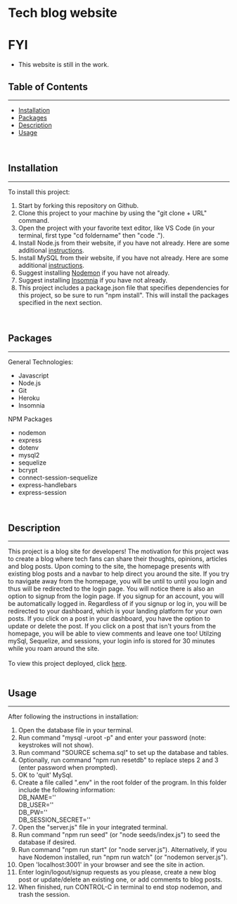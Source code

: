 # Tech blog website

# FYI
* This website is still in the work.

## Table of Contents

---

- [Installation](#installation)
- [Packages](#packages)
- [Description](#description)
- [Usage](#usage)

<br>





## Installation

---

To install this project:

1. Start by forking this repository on Github.
2. Clone this project to your machine by using the "git clone + URL" command.
3. Open the project with your favorite text editor, like VS Code (in your terminal, first type "cd foldername" then "code .").
4. Install Node.js from their website, if you have not already. Here are some additional [instructions](https://coding-boot-camp.github.io/full-stack/nodejs/how-to-install-nodejs).
5. Install MySQL from their website, if you have not already. Here are some additional [instructions](https://coding-boot-camp.github.io/full-stack/mysql/mysql-installation-guide).
6. Suggest installing [Nodemon](https://www.npmjs.com/package/nodemon) if you have not already.
7. Suggest installing [Insomnia](https://insomnia.rest/download) if you have not already.
8. This project includes a package.json file that specifies dependencies for this project, so be sure to run "npm install". This will install the packages specified in the next section.

<br>

## Packages

---

General Technologies:

- Javascript
- Node.js
- Git
- Heroku
- Insomnia

NPM Packages

- nodemon
- express
- dotenv
- mysql2
- sequelize
- bcrypt
- connect-session-sequelize
- express-handlebars
- express-session

<br>

## Description

---

This project is a blog site for developers! The motivation for this project was to create a blog where tech fans can share their thoughts, opinions, articles and blog posts. Upon coming to the site, the homepage presents with existing blog posts and a navbar to help direct you around the site. If you try to navigate away from the homepage, you will be until to until you login and thus will be redirected to the login page. You will notice there is also an option to signup from the login page. If you signup for an account, you will be automatically logged in. Regardless of if you signup or log in, you will be redirected to your dashboard, which is your landing platform for your own posts. If you click on a post in your dashboard, you have the option to update or delete the post. If you click on a post that isn't yours from the homepage, you will be able to view comments and leave one too! Utilzing mySql, Sequelize, and sessions, your login info is stored for 30 minutes while you roam around the site. <br><br> To view this project deployed, click [here](). <br><br>

## Usage

---

After following the instructions in installation:

1. Open the database file in your terminal.
2. Run command "mysql -uroot -p" and enter your password (note: keystrokes will not show).
3. Run command "SOURCE schema.sql" to set up the database and tables.
4. Optionally, run command "npm run resetdb" to replace steps 2 and 3 (enter password when prompted).
5. OK to 'quit' MySql.
6. Create a file called ".env" in the root folder of the program. In this folder include the following information: <br> DB_NAME='' <br> DB_USER='' <br> DB_PW='' <br> DB_SESSION_SECRET=''<br>
7. Open the "server.js" file in your integrated terminal.
8. Run command "npm run seed" (or "node seeds/index.js") to seed the database if desired.
9. Run command "npm run start" (or "node server.js"). Alternatively, if you have Nodemon installed, run "npm run watch" (or "nodemon server.js").
10. Open 'localhost:3001' in your browser and see the site in action.
11. Enter login/logout/signup requests as you please, create a new blog post or update/delete an existing one, or add comments to blog posts.
12. When finished, run CONTROL-C in terminal to end stop nodemon, and trash the session. <br>
